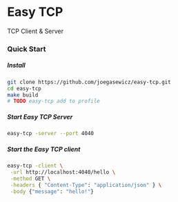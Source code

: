 # Easy TCP
TCP Client & Server

### Quick Start

##### Install
```bash
git clone https://github.com/joegasewicz/easy-tcp.git
cd easy-tcp
make build
# TODO easy-tcp add to profile
```

##### Start Easy TCP Server
```bash
easy-tcp -server --port 4040
```

##### Start the Easy TCP client
```bash
easy-tcp -client \
 -url http://localhost:4040/hello \
 -method GET \
 -headers { "Content-Type": "application/json" } \
 -body {"message": "hello!"}
```
